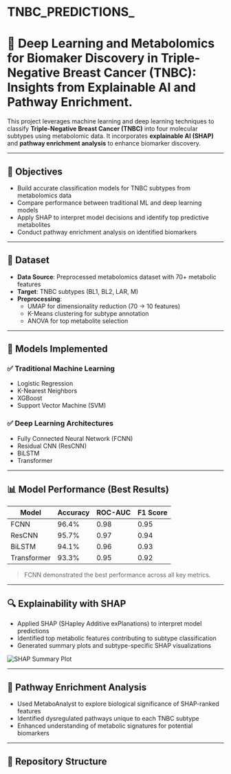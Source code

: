 # TNBC_PREDICTIONS_

# 🧬 Deep Learning and Metabolomics  for Biomaker Discovery in Triple-Negative Breast Cancer (TNBC): Insights from Explainable AI and Pathway Enrichment.

This project leverages machine learning and deep learning techniques to classify **Triple-Negative Breast Cancer (TNBC)** into four molecular subtypes using metabolomic data. It incorporates **explainable AI (SHAP)** and **pathway enrichment analysis** to enhance biomarker discovery.

---

## 🎯 Objectives

- Build accurate classification models for TNBC subtypes from metabolomics data
- Compare performance between traditional ML and deep learning models
- Apply SHAP to interpret model decisions and identify top predictive metabolites
- Conduct pathway enrichment analysis on identified biomarkers

---

## 🧪 Dataset

- **Data Source**: Preprocessed metabolomics dataset with 70+ metabolic features
- **Target**: TNBC subtypes (BL1, BL2, LAR, M)
- **Preprocessing**:
  - UMAP for dimensionality reduction (70 → 10 features)
  - K-Means clustering for subtype annotation
  - ANOVA for top metabolite selection

---

## 🧠 Models Implemented

### ✅ Traditional Machine Learning
- Logistic Regression
- K-Nearest Neighbors
- XGBoost
- Support Vector Machine (SVM)

### ✅ Deep Learning Architectures
- Fully Connected Neural Network (FCNN)
- Residual CNN (ResCNN)
- BiLSTM
- Transformer

---

## 📊 Model Performance (Best Results)

| Model       | Accuracy | ROC-AUC | F1 Score |
|-------------|----------|---------|----------|
| FCNN        | 96.4%    | 0.98    | 0.95     |
| ResCNN      | 95.7%    | 0.97    | 0.94     |
| BiLSTM      | 94.1%    | 0.96    | 0.93     |
| Transformer | 93.3%    | 0.95    | 0.92     |

> FCNN demonstrated the best performance across all key metrics.

---

## 🔍 Explainability with SHAP

- Applied SHAP (SHapley Additive exPlanations) to interpret model predictions
- Identified top metabolic features contributing to subtype classification
- Generated summary plots and subtype-specific SHAP visualizations

![SHAP Summary Plot](path/to/your/shap_summary_image.png)

---

## 🧬 Pathway Enrichment Analysis

- Used MetaboAnalyst to explore biological significance of SHAP-ranked features
- Identified dysregulated pathways unique to each TNBC subtype
- Enhanced understanding of metabolic signatures for potential biomarkers

---

## 📂 Repository Structure
